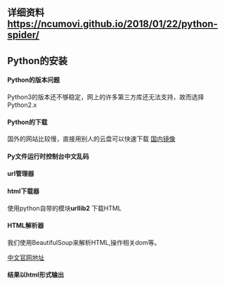 
## 详细资料  https://ncumovi.github.io/2018/01/22/python-spider/

## Python的安装

#### Python的版本问题

 Python3的版本还不够稳定，网上的许多第三方库还无法支持，故而选择Python2.x

#### Python的下载

 国外的网站比较慢，直接用别人的云盘可以快速下载 [国内镜像](https://pan.baidu.com/s/1kU5OCOB#list/path=%2Fpub%2Fpython)

#### Py文件运行时控制台中文乱码

#### url管理器 

#### html下载器

 使用python自带的模块**urllib2** 下载HTML

#### HTML解析器

 我们使用BeautifulSoup来解析HTML,操作相关dom等。

 [中文官网地址](http://beautifulsoup.readthedocs.io/zh_CN/v4.4.0/)

#### 结果以html形式输出

    


